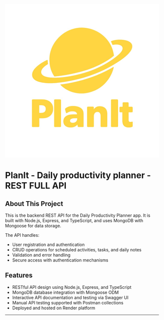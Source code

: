 ![PlanIt Logo](src/media/planit_app_logo.jpeg)
# PlanIt - Daily productivity planner - REST FULL API

## About This Project

This is the backend REST API for the Daily Productivity Planner app. It is built with Node.js, Express, and TypeScript, and uses MongoDB with Mongoose for data storage.

The API handles:

- User registration and authentication  
- CRUD operations for scheduled activities, tasks, and daily notes  
- Validation and error handling  
- Secure access with authentication mechanisms  

## Features

- RESTful API design using Node.js, Express, and TypeScript  
- MongoDB database integration with Mongoose ODM  
- Interactive API documentation and testing via Swagger UI  
- Manual API testing supported with Postman collections  
- Deployed and hosted on Render platform  

---